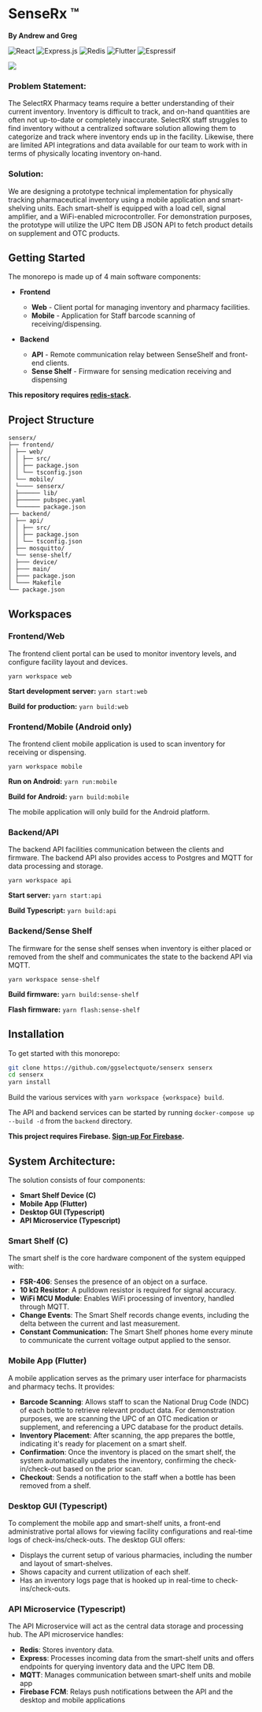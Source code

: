 # SenseRx ™

**By Andrew and Greg**

![React](https://img.shields.io/badge/react-%2320232a.svg?style=for-the-badge&logo=react&logoColor=%2361DAFB) ![Express.js](https://img.shields.io/badge/express.js-%23404d59.svg?style=for-the-badge&logo=express&logoColor=%2361DAFB) ![Redis](https://img.shields.io/badge/redis-%23DD0031.svg?style=for-the-badge&logo=redis&logoColor=white) ![Flutter](https://img.shields.io/badge/Flutter-%2302569B.svg?style=for-the-badge&logo=Flutter&logoColor=white) ![Espressif](https://img.shields.io/badge/espressif-E7352C.svg?style=for-the-badge&logo=espressif&logoColor=white)

![](__assets/img.png)


### Problem Statement:


The SelectRX Pharmacy teams require a better understanding of their current inventory. Inventory is difficult to track, and on-hand quantities are often not up-to-date or completely inaccurate. SelectRX staff struggles to find inventory without a centralized software solution allowing them to categorize and track where inventory ends up in the facility. Likewise, there are limited API integrations and data available for our team to work with in terms of physically locating inventory on-hand.

### Solution:

We are designing a prototype technical implementation for physically tracking pharmaceutical inventory using a mobile application and smart-shelving units. Each smart-shelf is equipped with a load cell, signal amplifier, and a WiFi-enabled microcontroller. For demonstration purposes, the prototype will utilize the UPC Item DB JSON API to fetch product details on supplement and OTC products.

## Getting Started

The monorepo is made up of 4 main software components:

- **Frontend**
    - **Web** - Client portal for managing inventory and pharmacy facilities.
    - **Mobile** - Application for Staff barcode scanning of receiving/dispensing.

- **Backend**
    - **API** - Remote communication relay between SenseShelf and front-end clients.
    - **Sense Shelf** - Firmware for sensing medication receiving and dispensing

**This repository requires [redis-stack](https://redis.io/docs/latest/operate/oss_and_stack/install/install-stack/).**

## Project Structure

```
senserx/
├── frontend/
│ ├── web/
│ │ ├── src/
│ │ ├── package.json
│ │ └── tsconfig.json
│ └── mobile/
│ └──── senserx/
│ ├────── lib/
│ ├────── pubspec.yaml
│ └────── package.json
├── backend/
│ ├── api/
│ │ ├── src/
│ │ ├── package.json
│ │ └── tsconfig.json
│ ├── mosquitto/
│ └── sense-shelf/
│ ├─── device/
│ ├─── main/
│ ├─── package.json
│ └─── Makefile
└── package.json
```

## Workspaces

### Frontend/Web 

The frontend client portal can be used to monitor inventory levels, and configure facility layout and devices.

`yarn workspace web`

**Start development server:** `yarn start:web`

**Build for production:**  `yarn build:web`

### Frontend/Mobile (Android only)

The frontend client mobile application is used to scan inventory for receiving or dispensing.

`yarn workspace mobile`

**Run on Android:**  `yarn run:mobile`

**Build for Android:** `yarn build:mobile`

The mobile application will only build for the Android platform.

### Backend/API

The backend API facilities communication between the clients and firmware.  The backend API also provides access to Postgres and MQTT for data processing and storage.

`yarn workspace api`

**Start server:**  `yarn start:api`

**Build Typescript:**  `yarn build:api`

### Backend/Sense Shelf

The firmware for the sense shelf senses when inventory is either placed or removed from the shelf and communicates the state to the backend API via MQTT.

`yarn workspace sense-shelf`

**Build firmware:** `yarn build:sense-shelf`

**Flash firmware:** `yarn flash:sense-shelf`

## Installation

To get started with this monorepo:

```bash
git clone https://github.com/ggselectquote/senserx senserx
cd senserx
yarn install
```

Build the various services with `yarn workspace {workspace} build`.

The API and backend services can be started by running `docker-compose up --build -d` from the `backend` directory.

**This project requires Firebase.  [Sign-up For Firebase](https://console.firebase.google.com/).**

## System Architecture:

The solution consists of four components:

-  **Smart Shelf Device (C)**
-  **Mobile App (Flutter)**
-  **Desktop GUI (Typescript)**
-  **API Microservice (Typescript)**


### Smart Shelf (C)

The smart shelf is the core hardware component of the system equipped with:
-  **FSR-406**:  Senses the presence of an object on a surface.
-  **10 kΩ Resistor**:  A pulldown resistor is required for signal accuracy.
-  **WiFi MCU Module**:  Enables WiFi processing of inventory, handled through MQTT.
-  **Change Events**:  The Smart Shelf records change events, including the delta between the current and last measurement.
-  **Constant Communication:** The Smart Shelf phones home every minute to communicate the current voltage output applied to the sensor.


### Mobile App (Flutter)

A mobile application serves as the primary user interface for pharmacists and pharmacy techs.  It provides:
-  **Barcode Scanning**: Allows staff to scan the National Drug Code (NDC) of each bottle to retrieve relevant product data.  For demonstration purposes, we are scanning the UPC of an OTC medication or supplement, and referencing a UPC database for the product details.
-  **Inventory Placement**: After scanning, the app prepares the bottle, indicating it's ready for placement on a smart shelf.
-  **Confirmation**: Once the inventory is placed on the smart shelf, the system automatically updates the inventory, confirming the check-in/check-out based on the prior scan.
-  **Checkout**:  Sends a notification to the staff when a bottle has been removed from a shelf.


### Desktop GUI (Typescript)

To complement the mobile app and smart-shelf units, a front-end administrative portal allows for viewing facility configurations and real-time logs of check-ins/check-outs.  The desktop GUI offers:
-  Displays the current setup of various pharmacies, including the number and layout of smart-shelves.
-  Shows capacity and current utilization of each shelf.
-  Has an inventory logs page that is hooked up in real-time to check-ins/check-outs.


### API Microservice (Typescript)

The API Microservice will act as the central data storage and processing hub.  The API microservice handles:
-  **Redis**:  Stores inventory data.
-  **Express**:  Processes incoming data from the smart-shelf units and offers endpoints for querying inventory data and the UPC Item DB.
-  **MQTT**:  Manages communication between smart-shelf units and mobile app
-  **Firebase FCM**:  Relays push notifications between the API and the desktop and mobile applications
